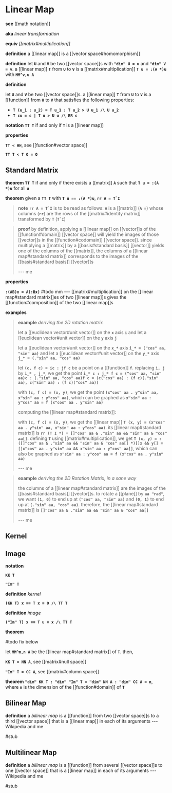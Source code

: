 # Linear Map

**see** [[math notation]]

**aka** _linear transformation_

**equiv** _[[matrix#multiplication]]_

**definition** a [[linear map]] is a [[vector space#homomorphism]]

**definition** let **`U`** and **`V`** be two [[vector space]]s with **`"dim" U = u`** and **`"dim" V = v`**. a [[linear map]] **`T`** from **`U`** to **`V`** is a [[matrix#multiplication]] **`T u = :(A *)u`** with **`MM^v,u A`**

**definition**

let **`U`** and **`V`** be two [[vector space]]s. a [[linear map]] **`T`** from **`U`** to **`V`** is a [[function]] from **`U`** to **`V`** that satisfies the following properties:

- **`T (u_1 : u_2) = T u_1 : T u_2 > U u_1 /\ U u_2`**
- **`T cu = c | T u > U u /\ RR c`**

**notation** **`TT T`** if and only if **`T`** is a [[linear map]]

**properties**

**`TT < HH`**, see [[function#vector space]]

**`TT T < T O = O`**

## Standard Matrix

**theorem** **`TT T`** if and only if there exists a [[matrix]] **`A`** such that **`T u = :(A *)u`** for all **`u`**

**theorem** given a **`TT T`** with **`T u == :(A *)u`**, **``rr A = T`I``**

> **note** **``rr A = T`I``** is to be read as follows: **`A`** is a [[matrix]] (**`A =`**) whose columns (**`rr`**) are the rows of the [[matrix#identity matrix]] transformed by **`T`** (**``T`I``**)

> **proof** by definition, applying a [[linear map]] on [[vector]]s of the [[function#domain]] [[vector space]] will yield the images of those [[vector]]s in the [[function#codomain]] [[vector space]]. since multiplying a [[matrix]] by a [[basis#standard basis]] [[vector]] yields one of the columns of the [[matrix]], the columns of a [[linear map#standard matrix]] corresponds to the images of the [[basis#standard basis]] [[vector]]s
>
> --- me

**properties**

**`:(AB)x = A(:Bx)`** #todo mm --- [[matrix#multiplication]] on the [[linear map#standard matrix]]es of two [[linear map]]s gives the [[function#composition]] of the two [[linear map]]s

**examples**

> **example** _deriving the 2D rotation matrix_
>
> let a [[euclidean vector#unit vector]] on the **`x`** axis **`i`** and let a [[euclidean vector#unit vector]] on the **`y`** axis **`j`**
>
> let a [[euclidean vector#unit vector]] on the **`x_*`** axis **`i_* = ("cos" aa, "sin" aa)`** and let a [[euclidean vector#unit vector]] on the **`y_*`** axis **`j_* = (."sin" aa, "cos" aa)`**
>
> let **`(c, f c) = ic : jf c`** be a point on a [[function]] **`f`**. replacing **`i, j`** by **`i_* , j_*`**, we get the point **`i_* c : j_* f c = ("cos" aa, "sin" aa)c : (."sin" aa, "cos" aa)f c = (c("cos" aa) : (f c)(."sin" aa), c("sin" aa) : (f c)("cos" aa))`**
>
> with **`(c, f c) = (x, y)`**, we get the point **`(x"cos" aa . y"sin" aa, x"sin" aa : y"cos" aa)`**, which can be graphed as **`x"sin" aa : y"cos" aa = f (x"cos" aa . y"sin" aa)`**
>
> computing the [[linear map#standard matrix]]:
>
> with **`(c, f c) = (x, y)`**, we get the [[linear map]] **`T (x, y) = (x"cos" aa . y"sin" aa, x"sin" aa : y"cos" aa)`**. its [[linear map#standard matrix]] is **`rr (T I *) = []"cos" aa & ."sin" aa && "sin" aa & "cos" aa[]`**. defining **`T`** using [[matrix#multiplication]], we get **`T (x, y) = :([]"cos" aa & ."sin" aa && "sin" aa & "cos" aa[] *)[]x && y[] = []x"cos" aa . y"sin" aa && x"sin" aa : y"cos" aa[]`**, which can also be graphed as **`x"sin" aa : y"cos" aa = f (x"cos" aa . y"sin" aa)`**
>
> --- me

> **example** _deriving the 2D Rotation Matrix, in a sane way_
>
> the columns of a [[linear map#standard matrix]] are the images of the [[basis#standard basis]] [[vector]]s. to rotate a [[plane]] by **`aa "rad"`**, we want **`(1, 0)`** to end up at **`("cos" aa, "sin" aa)`** and **`(0, 1)`** to end up at **`(."sin" aa, "cos" aa)`**. therefore, the [[linear map#standard matrix]] is **`[]"cos" aa & ."sin" aa && "sin" aa & "cos" aa[]`**
>
> --- me

## Kernel

## Image

**notation**

**`KK T`**

**`"Im" T`**

**definition** _kernel_

**`(KK T) x == T x = 0 /\ TT T`**

**definition** _image_

**`("Im" T) x == T u = x /\ TT T`**

**theorem**

#todo fix below

let **`MM^m,n A`** be the [[linear map#standard matrix]] of **`T`**. then,

**`KK T = NN A`**, see [[matrix#null space]]

**`"Im" T = CC A`**, see [[matrix#column space]]

**theorem** **`"dim" KK T : "dim" "Im" T = "dim" NN A : "dim" CC A = n`**, where **`n`** is the dimension of the [[function#domain]] of **`T`**

## Bilinear Map

**definition** a _bilinear map_ is a [[function]] from two [[vector space]]s to a third [[vector space]] that is a [[linear map]] in each of its arguments --- Wikipedia and me

#stub

## Multilinear Map

**definition** a _bilinear map_ is a [[function]] from several [[vector space]]s to one [[vector space]] that is a [[linear map]] in each of its arguments --- Wikipedia and me

#stub
